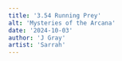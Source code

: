 ```yaml
---
title: '3.54 Running Prey'
alt: 'Mysteries of the Arcana'
date: '2024-10-03'
author: 'J Gray'
artist: 'Sarrah'
---
```


